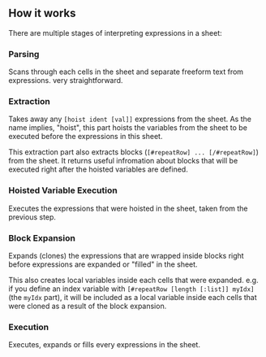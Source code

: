 ## How it works

There are multiple stages of interpreting expressions in a sheet:

### Parsing

Scans through each cells in the sheet and separate freeform text from
expressions. very straightforward.

### Extraction

Takes away any `[hoist ident [val]]` expressions from the sheet. As the name
implies, "hoist", this part hoists the variables from the sheet to be executed
before the expressions in this sheet.

This extraction part also extracts blocks (`[#repeatRow] ... [/#repeatRow]`)
from the sheet. It returns useful infromation about blocks that will be
executed right after the hoisted variables are defined.

### Hoisted Variable Execution

Executes the expressions that were hoisted in the sheet, taken from the
previous step.

### Block Expansion

Expands (clones) the expressions that are wrapped inside blocks right before
expressions are expanded or "filled" in the sheet.

This also creates local variables inside each cells that were expanded. e.g. if
you define an index variable with `[#repeatRow [length [:list]] myIdx]` (the
`myIdx` part), it will be included as a local variable inside each cells that
were cloned as a result of the block expansion.

### Execution

Executes, expands or fills every expressions in the sheet.
